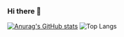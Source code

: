 ### Hi there 👋
 [![Anurag's GitHub stats](https://github-readme-stats.vercel.app/api?username=hanjinsu302)](https://github.com/anuraghazra/github-readme-stats)
 ![Top Langs](https://github-readme-stats.vercel.app/api/top-langs/?username=hanjinsu302&layout=compact)

 
<!--
**hanjinsu302/hanjinsu302** is a ✨ _special_ ✨ repository because its `README.md` (this file) appears on your GitHub profile.

Here are some ideas to get you started:

- 🔭 I’m currently working on ...
- 🌱 I’m currently learning ...
- 👯 I’m looking to collaborate on ...
- 🤔 I’m looking for help with ...
- 💬 Ask me about ...
- 📫 How to reach me: ...
- 😄 Pronouns: ...
- ⚡ Fun fact: ...
-->
